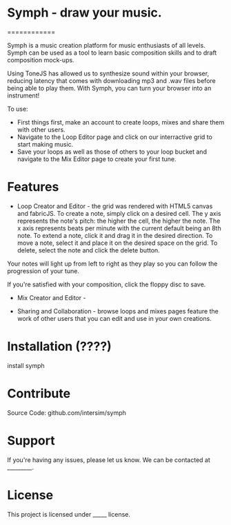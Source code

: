 # Symph - draw your music.
============

Symph is a music creation platform for music enthusiasts of all levels. Symph can be used as a tool to learn basic composition skills and to draft composition mock-ups. 

Using ToneJS has allowed us to synthesize sound within your browser, reducing latency that comes with downloading mp3 and .wav files before being able to play them. With Symph, you can turn your browser into an instrument!

To use:

- First things first, make an account to create loops, mixes and share them with other users.
- Navigate to the Loop Editor page and click on our interractive grid to start making music.
- Save your loops as well as those of others to your loop bucket and navigate to the Mix Editor page to create your first tune.


Features
============
- Loop Creator and Editor - the grid was rendered with HTML5 canvas and fabricJS. To create a note, simply click on a desired cell. The y axis represents the note's pitch: the higher the cell, the higher the note. The x axis represents beats per minute with the current default being an 8th note. To extend a note, click it and drag it in the desired direction. To move a note, select it and place it on the desired space on the grid. To delete, select the note and click the delete button.

Your notes will light up from left to right as they play so you can follow the progression of your tune.

If you're satisfied with your composition, click the floppy disc to save. 

- Mix Creator and Editor - 

- Sharing and Collaboration - browse loops and mixes pages feature the work of other users that you can edit and use in your own creations. 


Installation (????)
============
install symph 

Contribute
============
Source Code: github.com/intersim/symph

Support
============
If you're having any issues, please let us know.
We can be contacted at _________.

License
============
This project is licensed under _____ license. 
